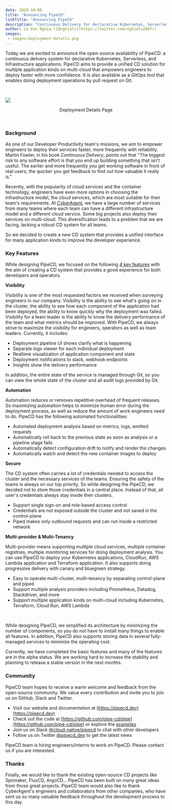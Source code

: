 ```yaml
---
date: 2020-10-06
title: "Announcing PipeCD"
linkTitle: "Announcing PipeCD"
description: "Continuous Delivery for declarative Kubernetes, Serverless and Infrastructure applications"
author: Le Van Nghia ([@nghialv](https://twitter.com/nghialv2607))
images: 
 - images/deployment-details.png
---
```


Today we are excited to announce the open-source availability of PipeCD: a continuous delivery system for declarative Kubernetes, Serverless, and Infrastructure applications.
PipeCD aims to provide a unified CD solution for multiple application kinds on multi-cloud that empowers engineers to deploy faster with more confidence.
It is also available as a GitOps tool that enables doing deployment operations by pull request on Git.

</br>

![](/images/deployment-details.png)
<p style="text-align: center;">
Deployment Details Page
</p>
</br>

### Background

As one of our Developer Productivity team's missions, we aim to empower engineers to deploy their services faster, more frequently with reliability.
Martin Fowler, in his book _Continuous Delivery_, points out that "The biggest risk to any software effort is that you end up building something that isn't useful. The earlier and more frequently you get working software in front of real users, the quicker you get feedback to find out how valuable it really is."

Recently, with the popularity of cloud services and the container technology, engineers have even more options in choosing the infrastructure model, the cloud services, which are most suitable for their team's requirements.
At [CyberAgent](https://www.cyberagent.co.jp/en/), we have a large number of services from many teams where each team can have a different infrastructure model and a different cloud service. Some big projects also deploy their services on multi-cloud.
This diversification leads to a problem that we are facing, lacking a robust CD system for all teams.

So we decided to create a new CD system that provides a unified interface for many application kinds to improve the developer experience.

### Key Features

While designing PipeCD, we focused on the following [4 key features](https://pipecd.dev) with the aim of creating a CD system that provides a good experience for both developers and operators.

**Visibility**

Visibility is one of the most requested factors we received when surveying engineers in our company.
Visibility is the ability to see what's going on in the cluster, the ability to see how each component of the application had been deployed, the ability to know quickly why the deployment was failed.
Visibility for a team leader is the ability to know the delivery performance of the team and what metrics should be improved.
With PipeCD, we always strive to maximize the visibility for engineers, operators as well as team leaders. Currently, it includes:

- Deployment pipeline UI shows clarify what is happening
- Separate logs viewer for each individual deployment
- Realtime visualization of application component and state
- Deployment notifications to slack, webhook endpoints
- Insights show the delivery performance

In addition, the entire state of the service is managed through Git, so you can view the whole state of the cluster and all audit logs provided by Git.

**Automation**

Automation reduces or removes repetitive overhead of frequent releases. So maximizing automation helps to minimize human error during the deployment process, as well as reduce the amount of work engineers need to do.
PipeCD has the following automated functionalities:

- Automated deployment analysis based on metrics, logs, emitted requests
- Automatically roll back to the previous state as soon as analysis or a pipeline stage fails
- Automatically detect configuration drift to notify and render the changes
- Automatically watch and detect the new container images to deploy

**Secure**

The CD system often carries a lot of credentials needed to access the cluster and the necessary services of the teams.
Ensuring the safety of the teams is always on our top priority.
So while designing the PipeCD, we decided not to store those credentials in a central place. Instead of that, all user's credentials always stay inside their clusters.

- Support single sign-on and role-based access control
- Credentials are not exposed outside the cluster and not saved in the control-plane
- Piped makes only outbound requests and can run inside a restricted network

**Multi-provider & Multi-Tenancy**

Multi-provider means supporting multiple cloud services, multiple container registries, multiple monitoring services for doing deployment analysis.
You can use PipeCD to deploy your Kubernetes applications, CloudRun, AWS Lambda application and Terraform application.
It also supports doing progressive delivery with canary and bluegreen strategy.

- Easy to operate multi-cluster, multi-tenancy by separating control-plane and piped
- Support multiple analysis providers including Prometheus, Datadog, Stackdriver, and more
- Support multiple application kinds on multi-cloud including Kubernetes, Terraform, Cloud Run, AWS Lambda

</br>

While designing PipeCD, we simplified its architecture by minimizing the number of components, so you do not have to install many things to enable all features.
In addition, PipeCD also supports storing data in several fully-managed services to minimize the operating cost.

Currently, we have completed the basic features and many of the features are in the alpha status. We are working hard to increase the stability and planning to release a stable version in the next months.

### Community

PipeCD team hopes to receive a warm welcome and feedback from the open-source community.
We value every contribution and invite you to join us on GitHub, Slack and Twitter.

- Visit our website and documentation at [https://pipecd.dev](https://pipecd.dev)
- Check out the code at [https://github.com/pipe-cd/pipe](https://github.com/pipe-cd/pipe) or explore the [examples](https://pipecd.dev/docs/examples/)
- Join us on Slack [@cloud-native/pipecd](https://cloud-native.slack.com/archives/C01B27F9T0X) to chat with other developers
- Follow us on Twitter [@pipecd_dev](https://twitter.com/pipecd_dev) to get the latest news

PipeCD team is hiring engineers/interns to work on PipeCD. Please contact us if you are interested.

### Thanks

Finally, we would like to thank the existing open-source CD projects like Spinnaker, FluxCD, ArgoCD... PipeCD has been built on many great ideas from those great projects.
PipeCD team would also like to thank CyberAgent's engineers and collaborators from other companies, who have sent us so many valuable feedback throughout the development process to this day.
